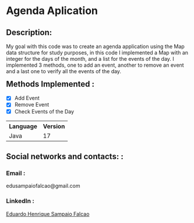 <h1> Agenda Aplication </h1>

<h2 style="font-size:1.5em;"> Description: </h2>
<p style="font-size:1em;">My goal with this code was to create an agenda application using the Map data structure for study purposes, in this code I implemented a Map with an integer for the days of the month, and a list for the events of the day. I implemented 3 methods, one to add an event, another to remove an event and a last one to verify all the events of the day.</p>

 <h2 style="font-size:1.5em; margin-top: 10px">Methods Implemented :</h2>

- [x] Add Event
- [x] Remove Event
- [x] Check Events of the Day
<table>
	<tbody>
		<tr>
			<th>Language</th>
			<th>Version</th>
		</tr>
		<tr>
			<td>Java</td>
			<td>17</td>
		</tr>
	</tbody>
</table>

<h2 style="font-size:1.5em;"> Social networks and contacts: : </h2>
<h3> Email : </h3>
	<p> edusampaiofalcao@gmail.com  </p>
<h3> LinkedIn : </h3>
	<p> <a href="https://www.linkedin.com/in/eduardo-henrique-sampaio-falcao-52024b23b/">Eduardo Henrique Sampaio Falcao </a> </p>
	


